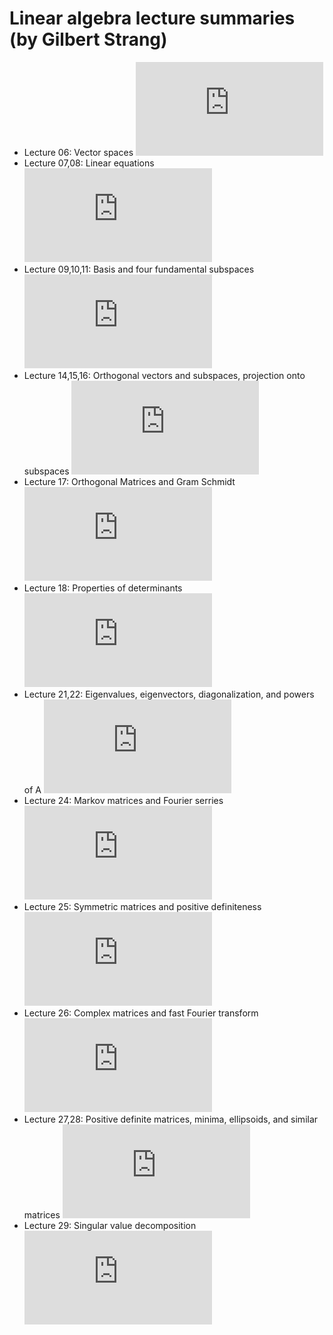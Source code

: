 Linear algebra lecture summaries (by Gilbert Strang)
====================================================

* Lecture 06: Vector spaces ![VectorSpaces.pdf](https://raw.github.com/AmirooR/Research/course/LinearAlegbra/master/VectorSpaces.pdf)
* Lecture 07,08: Linear equations ![LinearEquations.pdf](https://raw.github.com/AmirooR/Research/course/LinearAlegbra/master/linearEquations.pdf)
* Lecture 09,10,11: Basis and four fundamental subspaces ![BasisFundamentalSubspaces.pdf](https://raw.github.com/AmirooR/Research/course/LinearAlegbra/master/BasisFundamentalSubspaces.pdf)
* Lecture 14,15,16: Orthogonal vectors and subspaces, projection onto subspaces  ![OrthogonalSpacesProjection.pdf](https://raw.github.com/AmirooR/Research/course/LinearAlegbra/master/OrthogonalSpacesProjection.pdf)
* Lecture 17: Orthogonal Matrices and Gram Schmidt ![OrthogonalMatsGramShmidt.pdf](https://raw.github.com/AmirooR/Research/course/LinearAlegbra/master/OrthogonalMatsGramShmidt.pdf)
* Lecture 18: Properties of determinants ![DeterminantProperties.pdf](https://raw.github.com/AmirooR/Research/course/LinearAlegbra/master/DeterminantProperties.pdf)
* Lecture 21,22: Eigenvalues, eigenvectors, diagonalization, and powers of A ![EigenDiagonalizationPowers.pdf](https://raw.github.com/AmirooR/Research/course/LinearAlegbra/master/EigenDiagonalizationPowers.pdf)
* Lecture 24: Markov matrices and Fourier serries ![MarkovMatsFourierSerries.pdf](https://raw.github.com/AmirooR/Research/course/LinearAlegbra/master/MarkovMatsFourierSerries.pdf)
* Lecture 25: Symmetric matrices and positive definiteness ![SymmetricMatsPositiveDefinite.pdf](https://raw.github.com/AmirooR/Research/course/LinearAlegbra/master/SymmetricMatsPositiveDefinite.pdf)
* Lecture 26: Complex matrices and fast Fourier transform ![ComplexMatricesFFT.pdf](https://raw.github.com/AmirooR/Research/course/LinearAlegbra/master/ComplexMatricesFFT.pdf)
* Lecture 27,28: Positive definite matrices, minima, ellipsoids, and similar matrices ![PosDefMatsMinEllipsoidSimilarMats.pdf](https://raw.github.com/AmirooR/Research/course/LinearAlegbra/master/PosDefMatsMinEllipsoidSimilarMats.pdf)
* Lecture 29: Singular value decomposition ![SVD.pdf](https://raw.github.com/AmirooR/Research/course/LinearAlegbra/master/SVD.pdf)
